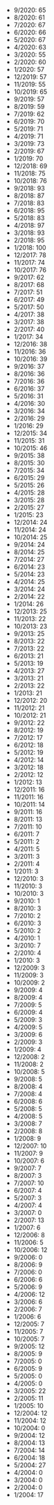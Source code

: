 *  9/2020: 65
*  8/2020: 61
*  7/2020: 67
*  6/2020: 66
*  5/2020: 67
*  4/2020: 63
*  3/2020: 55
*  2/2020: 60
*  1/2020: 57
*  12/2019: 57
*  11/2019: 55
*  10/2019: 65
*  9/2019: 57
*  8/2019: 59
*  7/2019: 62
*  6/2019: 70
*  5/2019: 71
*  4/2019: 71
*  3/2019: 73
*  2/2019: 67
*  1/2019: 70
*  12/2018: 69
*  11/2018: 75
*  10/2018: 76
*  9/2018: 93
*  8/2018: 87
*  7/2018: 83
*  6/2018: 95
*  5/2018: 83
*  4/2018: 97
*  3/2018: 93
*  2/2018: 95
*  1/2018: 100
*  12/2017: 78
*  11/2017: 74
*  10/2017: 76
*  9/2017: 62
*  8/2017: 68
*  7/2017: 51
*  6/2017: 49
*  5/2017: 50
*  4/2017: 38
*  3/2017: 38
*  2/2017: 40
*  1/2017: 34
*  12/2016: 38
*  11/2016: 36
*  10/2016: 39
*  9/2016: 37
*  8/2016: 36
*  7/2016: 36
*  6/2016: 37
*  5/2016: 31
*  4/2016: 30
*  3/2016: 34
*  2/2016: 29
*  1/2016: 29
*  12/2015: 34
*  11/2015: 31
*  10/2015: 46
*  9/2015: 38
*  8/2015: 30
*  7/2015: 34
*  6/2015: 29
*  5/2015: 26
*  4/2015: 28
*  3/2015: 28
*  2/2015: 27
*  1/2015: 23
*  12/2014: 24
*  11/2014: 24
*  10/2014: 25
*  9/2014: 24
*  8/2014: 25
*  7/2014: 27
*  6/2014: 23
*  5/2014: 23
*  4/2014: 25
*  3/2014: 24
*  2/2014: 22
*  1/2014: 26
*  12/2013: 25
*  11/2013: 22
*  10/2013: 23
*  9/2013: 25
*  8/2013: 22
*  7/2013: 22
*  6/2013: 21
*  5/2013: 19
*  4/2013: 27
*  3/2013: 21
*  2/2013: 22
*  1/2013: 21
*  12/2012: 20
*  11/2012: 21
*  10/2012: 21
*  9/2012: 22
*  8/2012: 19
*  7/2012: 17
*  6/2012: 18
*  5/2012: 19
*  4/2012: 14
*  3/2012: 18
*  2/2012: 12
*  1/2012: 13
*  12/2011: 16
*  11/2011: 16
*  10/2011: 14
*  9/2011: 16
*  8/2011: 13
*  7/2011: 10
*  6/2011: 7
*  5/2011: 2
*  4/2011: 5
*  3/2011: 3
*  2/2011: 4
*  1/2011: 3
*  12/2010: 3
*  11/2010: 3
*  10/2010: 3
*  9/2010: 1
*  8/2010: 3
*  7/2010: 2
*  6/2010: 3
*  5/2010: 2
*  4/2010: 1
*  3/2010: 7
*  2/2010: 4
*  1/2010: 3
*  12/2009: 3
*  11/2009: 3
*  10/2009: 2
*  9/2009: 4
*  8/2009: 4
*  7/2009: 5
*  6/2009: 4
*  5/2009: 3
*  4/2009: 5
*  3/2009: 6
*  2/2009: 3
*  1/2009: 4
*  12/2008: 2
*  11/2008: 2
*  10/2008: 5
*  9/2008: 5
*  8/2008: 4
*  7/2008: 4
*  6/2008: 6
*  5/2008: 5
*  4/2008: 5
*  3/2008: 7
*  2/2008: 8
*  1/2008: 9
*  12/2007: 10
*  11/2007: 9
*  10/2007: 6
*  9/2007: 7
*  8/2007: 3
*  7/2007: 10
*  6/2007: 4
*  5/2007: 3
*  4/2007: 4
*  3/2007: 0
*  2/2007: 13
*  1/2007: 6
*  12/2006: 8
*  11/2006: 5
*  10/2006: 12
*  9/2006: 0
*  8/2006: 9
*  7/2006: 0
*  6/2006: 6
*  5/2006: 9
*  4/2006: 12
*  3/2006: 6
*  2/2006: 7
*  1/2006: 6
*  12/2005: 7
*  11/2005: 7
*  10/2005: 7
*  9/2005: 12
*  8/2005: 9
*  7/2005: 0
*  6/2005: 9
*  5/2005: 0
*  4/2005: 0
*  3/2005: 22
*  2/2005: 11
*  1/2005: 10
*  12/2004: 12
*  11/2004: 12
*  10/2004: 0
*  9/2004: 12
*  8/2004: 13
*  7/2004: 14
*  6/2004: 18
*  5/2004: 27
*  4/2004: 0
*  3/2004: 0
*  2/2004: 0
*  1/2004: 17